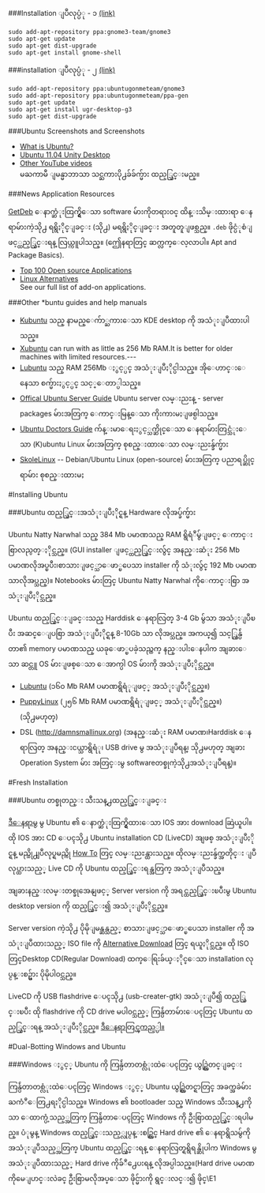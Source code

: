 ###Installation ျပဳလုပ္ပံု  - ၁ [(link)](https://launchpad.net/~gnome3-team/+archive/gnome3) 

	sudo add-apt-repository ppa:gnome3-team/gnome3   
	sudo apt-get update   
	sudo apt-get dist-upgrade   
	sudo apt-get install gnome-shell   

###installation ျပဳလုပ္ပံု  - ၂ [(link)](https://launchpad.net/~ubuntugnometeam)

	sudo add-apt-repository ppa:ubuntugonmeteam/gnome3   
	sudo add-apt-repository ppa:ubuntugonmeteam/ppa-gen   
	sudo apt-get update   
	sudo apt-get install ugr-desktop-g3   
	sudo apt-get dist-upgrade   

###Ubuntu Screenshots and Screenshots

- [What is Ubuntu?](http://www.ubuntu.com/ubuntu)    
- [Ubuntu 11.04 Unity Desktop](http://www.youtube.com/watch/v=HMztaKt_1_E)    
- [Other YouTube videos](https://www.youtube.com/results?search_query=ubuntu+11.04)   
မႀကာမီ ျမန္မာဘာသာ သင္ႀကားပို႕ခ်ခ်က္မ်ား ထည့္သြင္းမည္။

###News Application Resources 

[GetDeb](http://www.getdeb.net) ေနာက္ဆံုးထြက္ရွိေသာ software မ်ားကိုတရား၀င္ ထိန္းသိမ္းထားရာ ေနရာမ်ားကဲ့သို႕ ရရွိႏိုင္ျခင္း (သို႕) မရရွိႏိုင္ျခင္း အတူတူျဖစ္သည္။ `.deb` ဖိုင္ပံုစံျဖင့္ထည့္သြင္းရန္ လြယ္ကူပါသည္။ (ဤေနရာတြင္ ဆက္လက္ေလ့လာပါ။ Apt and Package Basics).
   
- [Top 100 Open source Applications](http://ubuntulinuxhelp.com/top-100-of-the-best-useful-opensource-applications/)
- [Linux Alternatives](http://www.linuxalt.com/)   
See our full list of add-on applications.

###Other *buntu guides and help manuals

- [Kubuntu](http://www.kubuntuguide.info) သည္ နာမည္ေက်ာ္ႀကားေသာ KDE desktop ကို အသံုးျပဳထားပါသည္။
- [Xubuntu](http://www.xubuntuguide.org) can run with as little as 256 Mb RAM.It is better for older machines with limited resources.---
- [Lubuntu](https://wiki.ubuntu.com/Lubuntu) သည္ RAM 256Mb ႏွင့္ပင္ အသံုးျပဳႏိုင္ပါသည္။ အိုေဟာင္းေနေသာ စက္မ်ားႏွင့္ပင္ သင့္ေတာ္ပါသည္။
- [Offical Ubuntu Server Guide](https://help.ubuntu.com/10.04/serverguide/C/index.html) Ubuntu server လမ္းညႊန္ - server packages မ်ားအတြက္ ေကာင္းမြန္ေသာ ကိုးကားမႈျဖစ္ပါသည္။
- [Ubuntu Doctors Guide](http://www.ubuntudoctorsguild.org/) က်န္းမာေရးႏွင့္သက္ဆိုင္ေသာ ေနရာမ်ားတြင္သံုးေသာ (K)ubuntu Linux မ်ားအတြက္
စုစည္းထားေသာ လမ္းညႊန္ခ်က္မ်ား
- [SkoleLinux](http://www.slx.no/en/take-a-tour) -- Debian/Ubuntu Linux (open-source) မ်ားအတြက္ ပညာရပ္ဆိုင္ရာမ်ား စုစည္းထားမႈ


#Installing Ubuntu

###Ubuntu ထည့္သြင္းအသံုးျပဳႏိုင္ရန္ Hardware လိုအပ္ခ်က္မ်ား

Ubuntu Natty Narwhal သည္ 384 Mb ပမာဏသည္ RAM ရွိရံဳမွ်ျဖင့္ ေကာင္းစြာလည္ပတ္ႏိုင္သည္။ (GUI installer ျဖင့္ထည့္သြင္းလွ်င္ အနည္းဆံုး 256 Mb ပမာဏလိုအပ္ၿပီး၊စာသားျဖင့္သာေဖာ္ၿပေသာ installer ကို သံုးလွ်င္ 192 Mb ပမာဏသာလိုအပ္သည္)။ Notebooks မ်ားတြင္ Ubuntu Natty Narwhal ကိုေကာင္းစြာ အသံုးျပဳႏိုင္သည္။

Ubuntu ထည့္သြင္းျခင္းသည္ Harddisk ေနရာလြတ္ 3-4 Gb မွ်သာ အသံုးျပဳၿပီး အဆင္ေျပစြာ အသံုးျပဳႏိုင္ရန္ 8-10Gb သာ လိုအပ္သည္။ အကယ္၍ သင့္ကြန္ပ်ဴတာ၏ memory ပမာဏသည္ ယခုေဖာ္ၿပခဲ့သည္ထက္ နည္းပါးေနပါက အျခားေသာ
ဆင္တူ OS မ်ားျဖစ္ေသာ ေအာက္ပါ OS မ်ားကို အသံုးျပဳႏိုင္သည္။    

- [Lubuntu](https://wiki.ubuntu.com/Lubuntu) (၁၆၀ Mb RAM ပမာဏရွိရံုျဖင့္ အသံုးျပဳႏိုင္သည္။)   
- [PuppyLinux](http://www.puppylinux.org/) (၂၅၆ Mb RAM ပမာဏရွိရံုျဖင့္ အသံုးျပဳႏိုင္သည္။)   
(သို႕မဟုတ္) 
- DSL
(http://damnsmallinux.org) (အနည္းဆံုး RAM ပမာဏ၊Harddisk ေနရာလြတ္ အနည္းငယ္သာရွိရံု၊ USB drive မွ အသံုးျပဳရန္၊ သို႕မဟုတ္ အျခား Operation System မ်ား အတြင္းမွ softwareတစ္ခုကဲ့သို႕အသံုးျပဳရန္)။

#Fresh Installation

###Ubuntu တစ္ခုတည္း သီးသန္႕ထည့္သြင္းျခင္း

[ဒီေနရာမွ](http://www.ubuntu.com/download/ubuntu/download) မွ Ubuntu ၏
ေနာက္ဆံုးထြက္ရွိထားေသာ IOS အား download ဆြဲယူပါ။ ထို IOS အား CD ေပၚသို႕ Ubuntu installation CD (LiveCD) အျဖစ္ အသံုးျပဳႏိုင္ရန္ မည္သို႕ျပဳလုပ္ရမည္ကို
[How To](https://help.ubuntu.com/community/BurningIsoHowto) တြင္ လမ္းညႊန္ထားသည္။ ထိုလမ္းညႊန္ခ်က္အတိုင္း ျပဳလုပ္ထားသည့္ Live CD ကို Ubuntu ထည့္သြင္းရန္အတြက္ အသံုးျပဳသည္။

အျခားနည္းလမ္းတစ္ခုအေနျဖင့္ Server version ကို အရင္ထည့္သြင္းၿပီးမွ Ubuntu desktop version ကို ထည့္သြင္း၍ အသံုးျပဳႏိုင္သည္။

Server version ကဲ့သို႕ ပိုမိုျမန္ဆန္သည့္ စာသားျဖင့္သာေဖာ္ၿပေသာ installer ကို အသံုးျပဳထားသည့္ ISO file ကို [Alternative Download](http://www.ubuntu.com/download/ubuntu/alternative-download) တြင္ ရယူႏိုင္သည္။ ထို ISO တြင္Desktop CD(Regular Download) ထက္ေရြးခ်ယ္ႏိုင္ေသာ installation လုပ္ငန္းစဥ္မ်ား ပိုမိုပါ၀င္သည္။

LiveCD ကို USB flashdrive ေပၚသို႕ (usb-creater-gtk) အသံုးျပဳ၍ ထည့္သြင္းၿပီး ထို flashdrive ကို CD drive မပါ၀င္သည့္ ကြန္ပ်ဴတာမ်ားေပၚတြင္ Ubuntu ထည့္သြင္းရန္ အသံုးျပဳႏိုင္သည္။ [ဒီေနရာတြင္ၾကည့္ပါ။](https://help.ubuntu.com/community/Installation/FromUSBStick)


#Dual-Botting Windows and Ubuntu

###Windows ႏွင့္ Ubuntu ကို ကြန္ပ်ဴတာတစ္လံုးထဲေပၚတြင္ ယွဥ္တြဲတင္ျခင္း

ကြန္ပ်ဴတာတစ္လံုးထဲေပၚတြင္ Windows ႏွင့္ Ubuntu ယွဥ္တြဲတင္ရာတြင္ အခက္အခဲမ်ား ႀကံဳေတြ႕ရႏိုင္ပါသည္။ Windows ၏ bootloader သည္ Windows သီးသန္႕ကိုသာ ေထာက္ပံ့သည့္အတြက္ ကြန္ပ်ဴတာေပၚတြင္ Windows ကို ဦးစြာထည့္သြင္းရပါမည္။ ပံုမွန္ Windows ထည့္သြင္းသည့္လုပ္ငန္းစဥ္တြင္ Hard drive ၏
ေနရာရွိသမွ်ကို အသံုးျပဳသည့္အတြက္ Ubuntu ထည့္သြင္းရန္ ေနရာလြတ္ရရွိရန္ဆိုပါက Windows မွအသံုးျပဳထားသည့္ Hard drive ကိုခ်ံဳ႕ေပးရန္ လိုအပ္ပါသည္။(Hard drive ပမာဏကိုမေျပာင္းလဲခင္ ဦးစြာမလိုအပ္ေသာ ဖိုင္မ်ားကို ရွင္းလင္း၍ ဖိုင္\E1
